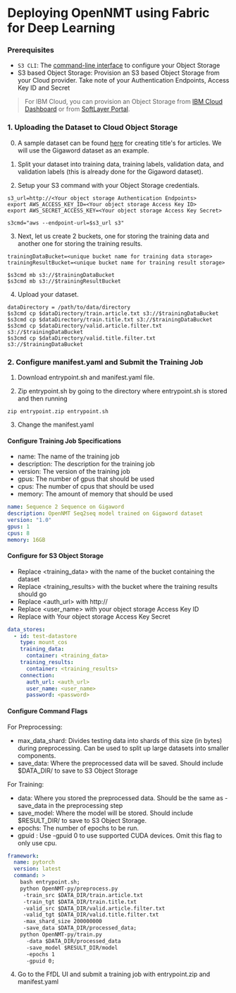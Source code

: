 # Deploying OpenNMT using Fabric for Deep Learning

### Prerequisites

* `S3 CLI`: The [command-line interface](https://aws.amazon.com/cli/) to configure your Object Storage
* S3 based Object Storage: Provision an S3 based Object Storage from your Cloud provider. Take note of your Authentication Endpoints, Access Key ID and Secret
> For IBM Cloud, you can provision an Object Storage from [IBM Cloud Dashboard](https://console.bluemix.net/catalog/infrastructure/cloud-object-storage?taxonomyNavigation=apps) or from [SoftLayer Portal](https://control.softlayer.com/storage/objectstorage).

### 1. Uploading the Dataset to Cloud Object Storage

0. A sample dataset can be found [here](https://github.com/harvardnlp/sent-summary) for creating title's for articles. We will use the Gigaword dataset as an example.

1. Split your dataset into training data, training labels, validation data, and validation labels (this is already done for the Gigaword dataset).

2. Setup your S3 command with your Object Storage credentials.

```shell
s3_url=http://<Your object storage Authentication Endpoints>
export AWS_ACCESS_KEY_ID=<Your object storage Access Key ID>
export AWS_SECRET_ACCESS_KEY=<Your object storage Access Key Secret>

s3cmd="aws --endpoint-url=$s3_url s3"
```

3. Next, let us create 2 buckets, one for storing the training data and another one for storing the training results.
```shell
trainingDataBucket=<unique bucket name for training data storage>
trainingResultBucket=<unique bucket name for training result storage>

$s3cmd mb s3://$trainingDataBucket
$s3cmd mb s3://$trainingResultBucket
```

4. Upload your dataset.
```shell
dataDirectory = /path/to/data/directory
$s3cmd cp $dataDirectory/train.article.txt s3://$trainingDataBucket
$s3cmd cp $dataDirectory/train.title.txt s3://$trainingDataBucket
$s3cmd cp $dataDirectory/valid.article.filter.txt s3://$trainingDataBucket
$s3cmd cp $dataDirectory/valid.title.filter.txt s3://$trainingDataBucket
```

### 2. Configure manifest.yaml and Submit the Training Job

1. Download entrypoint.sh and manifest.yaml file.

2. Zip entrypoint.sh by going to the directory where entrypoint.sh is stored and then running

```shell
zip entrypoint.zip entrypoint.sh
```

3. Change the manifest.yaml

#### Configure Training Job Specifications

- name: The name of the training job
- description: The description for the training job
- version: The version of the training job
- gpus: The number of gpus that should be used
- cpus: The number of cpus that should be used
- memory: The amount of memory that should be used

```yaml
name: Sequence 2 Sequence on Gigaword
description: OpenNMT Seq2seq model trained on Gigaword dataset
version: "1.0"
gpus: 1
cpus: 8
memory: 16GB
```

#### Configure for S3 Object Storage

- Replace <training_data> with the name of the bucket containing the dataset
- Replace <training_results> with the bucket where the training results should go
- Replace <auth_url> with http://<Your object storage Authentication Endpoints>
- Replace <user_name> with your object storage Access Key ID
- Replace <password> with Your object storage Access Key Secret

```yaml
data_stores:
  - id: test-datastore
    type: mount_cos
    training_data:
      container: <training_data>
    training_results:
      container: <training_results>
    connection:
      auth_url: <auth_url>
      user_name: <user_name>
      password: <password>
```

#### Configure Command Flags

For Preprocessing:
- max_data_shard: Divides testing data into shards of this size (in bytes) during preprocessing. Can be used to split up large datasets into smaller components.
- save_data: Where the preprocessed data will be saved. Should include $DATA_DIR/ to save to S3 Object Storage

For Training:
- data: Where you stored the preprocessed data. Should be the same as -save_data in the preprocessing step
- save_model: Where the model will be stored. Should include $RESULT_DIR/ to save to S3 Object Storage.
- epochs: The number of epochs to be run.
- gpuid <optional>: Use -gpuid 0 to use supported CUDA devices. Omit this flag to only use cpu.

```yaml
framework:
  name: pytorch
  version: latest
  command: >
    bash entrypoint.sh;
    python OpenNMT-py/preprocess.py
     -train_src $DATA_DIR/train.article.txt
     -train_tgt $DATA_DIR/train.title.txt
     -valid_src $DATA_DIR/valid.article.filter.txt
     -valid_tgt $DATA_DIR/valid.title.filter.txt
     -max_shard_size 200000000
     -save_data $DATA_DIR/processed_data;
    python OpenNMT-py/train.py
      -data $DATA_DIR/processed_data
      -save_model $RESULT_DIR/model
      -epochs 1
      -gpuid 0;
```

4. Go to the FfDL UI and submit a training job with entrypoint.zip and manifest.yaml
